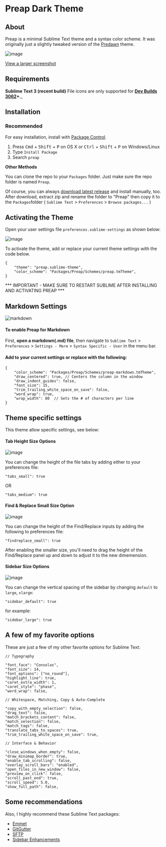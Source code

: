 # Preap Dark Theme

## About

Preap is a minimal Sublime Text theme and a syntax color scheme. It was originally just a slightly tweaked version of the [Predawn](https://github.com/jamiewilson/predawn) theme. 

![image](http://i.imgur.com/DmK7OEZ.jpg)

[View a larger screenshot](https://raw.githubusercontent.com/equinusocio/preap/master/screenshots/general.jpg)

## Requirements

**Sublime Text 3 (recent build)**
File icons are only supported for **[Dev Builds 3062](http://www.sublimetext.com/3dev)+**._

## Installation

### Recommended
For easy installation, install with [Package Control](https://packagecontrol.io).

1. Press <kbd>Cmd</kbd> + <kbd>Shift</kbd> + <kbd>P</kbd> on OS X or <kbd>Ctrl</kbd> + <kbd>Shift</kbd> + <kbd>P</kbd> on Windows/Linux
2. Type `Install Package`
3. Search `preap`

**Other Methods**

You can clone the repo to your `Packages` folder. Just make sure the repo folder is named `Preap`.

Of course, you can always [download latest release](https://github.com/equinusocio/preap/releases/latest) and install manually, too. After download, extract zip and rename the folder to "Preap" then copy it to the `Packages`folder ( `Sublime Text` > `Preferences` > `Browse packages...` )

## Activating the Theme

Open your user settings file `preferences.sublime-settings` as shown below:

![image](http://i.imgur.com/BMlxjZ0.jpg)

To activate the theme, add or replace your current theme settings with the code below.

	{
		"theme": "preap.sublime-theme",
		"color_scheme": "Packages/Preap/Schemes/preap.tmTheme",
	}


*** IMPORTANT - MAKE SURE TO RESTART SUBLIME AFTER INSTALLING AND ACTIVATING PREAP ***


## Markdown Settings
![markdown](https://d13yacurqjgara.cloudfront.net/users/44860/screenshots/1963910/attachments/341527/markdown.jpg)

#### To enable Preap for Markdown

First, **open a markdown(.md) file**, then navigate to `Sublime Text` > `Preferences` > `Settings - More` > `Syntax Specific - User`  in the menu bar.


#### Add to your current settings or replace with the following:

	{
		"color_scheme": "Packages/Preap/Schemes/preap-markdown.tmTheme",
		"draw_centered": true, // Centers the column in the window
		"draw_indent_guides": false,
		"font_size": 15,
		"trim_trailing_white_space_on_save": false,
		"word_wrap": true,
		"wrap_width": 80  // Sets the # of characters per line
	}

## Theme specific settings
This theme allow specific settings, see below:

#### Tab Height Size Options

![image](http://i.imgur.com/LjEiT8p.jpg)

You can change the height of the file tabs by adding either to your preferences file:


	"tabs_small": true

OR

	"tabs_medium": true




#### Find & Replace Small Size Option

![image](https://d13yacurqjgara.cloudfront.net/users/44860/screenshots/1963910/attachments/341526/find-replace.jpg)

You can change the height of the Find/Replace inputs by adding the following to preferences file:

	"findreplace_small": true


After enabling the smaller size, you'll need to drag the height of the Find/Replace panel up and down to adjust it to the new dimemension.

#### Sidebar Size Options

![image](https://d13yacurqjgara.cloudfront.net/users/44860/screenshots/1963910/attachments/341528/sidebar.jpg)

You can change the vertical spacing of the sidebar by changing `default` to `large`, `xlarge`:


	"sidebar_default": true

for example:

	"sidebar_large": true



## A few of my favorite options
These are just a few of my other favorite options for Sublime Text:

	// Typography

	"font_face": "Consolas",
	"font_size": 14,
	"font_options": ["no_round"],
	"highlight_line": true,
	"caret_extra_width": 1,
	"caret_style": "phase",
	"word_wrap": false,

	// Whitespace, Matching, Copy & Auto-Complete

	"copy_with_empty_selection": false,
	"drag_text": false,
	"match_brackets_content": false,
	"match_selection": false,
	"match_tags": false,
	"translate_tabs_to_spaces": true,
	"trim_trailing_white_space_on_save": true,

	// Interface & Behavior

	"close_windows_when_empty": false,
	"draw_minimap_border": true,
	"enable_tab_scrolling": false,
	"overlay_scroll_bars": "enabled",
	"open_files_in_new_window": false,
	"preview_on_click": false,
	"scroll_past_end": true,
	"scroll_speed": 5.0,
	"show_full_path": false,

## Some recommendations

Also, I highly recommend these Sublime Text packages:

* [Emmet](https://github.com/sergeche/emmet-sublime)  
* [GitGutter](https://github.com/jisaacks/GitGutter)  
* [SFTP](http://wbond.net/sublime_packages/sftp)  
* [Sidebar Enhancements](https://github.com/titoBouzout/SideBarEnhancements)  
 
